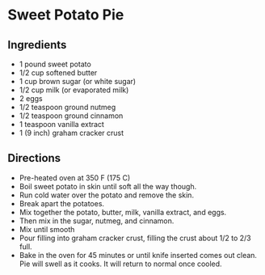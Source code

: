 # Sweet Potato Pie

## Ingredients

* 1 pound sweet potato
* 1/2 cup softened butter
* 1 cup brown sugar (or white sugar)
* 1/2 cup milk (or evaporated milk)
* 2 eggs
* 1/2 teaspoon ground nutmeg
* 1/2 teaspoon ground cinnamon
* 1 teaspoon vanilla extract
* 1 (9 inch) graham cracker crust

## Directions

* Pre-heated oven at 350 F (175 C)
* Boil sweet potato in skin until soft all the way though.
* Run cold water over the potato and remove the skin.
* Break apart the potatoes.
* Mix together the potato, butter, milk, vanilla extract, and eggs.
* Then mix in the sugar, nutmeg, and cinnamon.
* Mix until smooth
* Pour filling into graham cracker crust, filling the crust about 1/2 to 2/3 full.
* Bake in the oven for 45 minutes or until knife inserted comes out clean.
Pie will swell as it cooks. It will return to normal once cooled.
